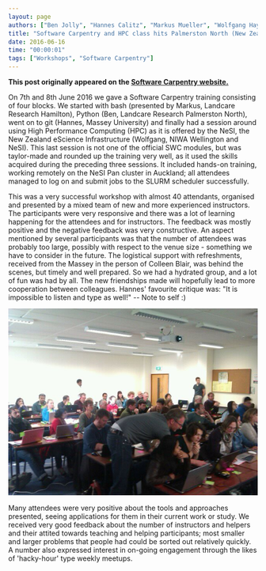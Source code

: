```yaml
---
layout: page
authors: ["Ben Jolly", "Hannes Calitz", "Markus Mueller", "Wolfgang Hayek"]
title: "Software Carpentry and HPC class hits Palmerston North (New Zealand)"
date: 2016-06-16
time: "00:00:01"
tags: ["Workshops", "Software Carpentry"]
---
```


<p><b>This post originally appeared on the <a href="https://software-carpentry.org/">Software Carpentry website.</a></b></p>
On 7th and 8th June 2016 we gave a Software Carpentry training consisting of four blocks. We started with bash (presented by Markus, Landcare Research Hamilton), Python (Ben, Landcare Research Palmerston North), went on to git (Hannes, Massey University) and finally had a session around using High Performance Computing (HPC) as it is offered by the NeSI, the New Zealand eScience Infrastructure (Wolfgang, NIWA Wellington and NeSI). This last session is not one of the official SWC modules, but was taylor-made and rounded up the training very well, as it used the skills acquired during the preceding three sessions. It included hands-on training, working remotely on the NeSI Pan cluster in Auckland; all attendees managed to log on and submit jobs to the SLURM scheduler successfully.

This was a very successful workshop with almost 40 attendants, organised and presented by a mixed team of new and more experienced instructors. The participants were very responsive and there was a lot of learning happening for the attendees and for instructors. The feedback was mostly positive and the negative feedback was very constructive. An aspect mentioned by several participants was that the number of attendees was probably too large, possibly with respect to the venue size - something we have to consider in the future. The logistical support with refreshments, received from the Massey in the person of Colleen Blair, was behind the scenes, but timely and well prepared. So we had a hydrated group, and a lot of fun was had by all. The new friendships made will hopefully lead to more cooperation between colleagues. Hannes' favourite critique was: "It is impossible to listen and type as well!"   -- Note to self :)

<img src="../../../files/2016/06/palmerston-north-training.jpg" alt="Software Carpentry Training at Palmerston North" width="800px">

Many attendees were very positive about the tools and approaches presented, seeing applications for them in their current work or study. We received very good feedback about the number of instructors and helpers and their attited towards teaching and helping participants; most smaller and larger problems that people had could be sorted out relatively quickly. A number also expressed interest in on-going engagement through the likes of 'hacky-hour' type weekly meetups.

